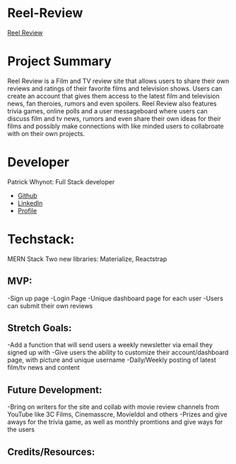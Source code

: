 # Reel-Review
[Reel Review](https://reel-review.herokuapp.com/)

# Project Summary
Reel Review is a Film and TV review site that allows users to share their own reviews and ratings of their favorite films and television shows.
Users can create an account that gives them access to the latest film and television news, fan theroies, rumors and even spoilers.
Reel Review also features trivia games, online polls and a user messageboard where users can discuss film and tv news, rumors and even share
their own ideas for their films and possibly make connections with like minded users to collabroate with on their own projects.


# Developer
Patrick Whynot: Full Stack developer
- [Github](https://github.com/pwhynot)
- [LinkedIn](https://www.linkedin.com/in/patrick-whynot-a31334180/)
- [Profile](https://pwhynot.github.io/Patrick-Whynot-Portfolio/)


# Techstack:
MERN Stack
Two new libraries: Materialize, Reactstrap

## MVP:
-Sign up page
-Login Page
-Unique dashboard page for each user
-Users can submit their own reviews



## Stretch Goals:
-Add a function that will send users a weekly newsletter via email they signed up with
-Give users the ability to customize their account/dashboard page, with picture and unique username
-Daily/Weekly posting of latest film/tv news and content
 

## Future Development:
-Bring on writers for the site and collab with movie review channels from YouTube like 3C Films, Cinemasscre, MovieIdol and others
-Prizes and give aways for the trivia game, as well as monthly promtions and give ways for the users


## Credits/Resources:
